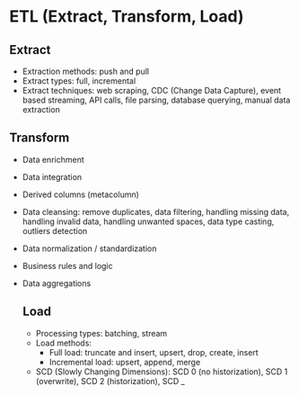 # ETL (Extract, Transform, Load)

## Extract
- Extraction methods: push and pull
- Extract types: full, incremental
- Extract techniques: web scraping, CDC (Change Data Capture), event based streaming, API calls, file parsing, database querying, manual data extraction

## Transform
- Data enrichment
- Data integration
- Derived columns (metacolumn)
- Data cleansing: remove duplicates, data filtering, handling missing data, handling invalid data, handling unwanted spaces, data type casting, outliers detection
- Data normalization / standardization
- Business rules and logic
- Data aggregations

  ## Load
  - Processing types: batching, stream
  - Load methods:
      - Full load: truncate and insert, upsert, drop, create, insert
      - Incremental load: upsert, append, merge
  - SCD (Slowly Changing Dimensions): SCD 0 (no historization), SCD 1 (overwrite), SCD 2 (historization), SCD _
